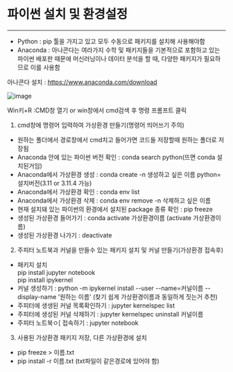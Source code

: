 # 파이썬 설치 및 환경설정
---
+ Python : pip 툴을 가지고 있고 모두 수동으로 패키지를 설치해 사용해야함
+ Anaconda : 아나콘다는 여라가지 수학 및 패키지들을 기본적으로 포함하고 있는 파이썬 배포판 때문에 머신러닝이나 데이터 분석을 할 때, 다양한 패키지가 필요하므로 이를 사용함

아나콘다 설치 :  https://www.anaconda.com/download

![image](https://github.com/jwh1449/jungwoohyeok-studying-developer/assets/170517346/57fb5abb-729e-4499-b2e5-f378d0d4b95c)

Win키+R :CMD창 열기 or win창에서 cmd검색 후 명령 프롬프트 클릭

1. cmd창에 명령어 입력하여 가상환경 만들기(명령어 띄어쓰기 주의)
+ 원하는 폴더에서 경로창에서 cmd치고 들어가면 코드들 저장할때 원하는 폴더로 저장됨
+ Anaconda 안에 있는 파이썬 버전 확인 : conda search python(뜨면 conda 설치된거임)
+ Anaconda에서 가상환경 생성 : conda create -n 생성하고 싶은 이름 python=설치버전(3.11 or 3.11.4 가능)
+ Anaconda에서 가상환경 확인 : conda env list
+ Anaconda에서 가상환경 삭제 : conda env remove -n 삭제하고 싶은 이름
+ 현재 설치돼 있는 파이썬의 환경에서 설치된 package 종류 확인 : pip freeze
+ 생성된 가상환경 들어가기 : conda activate 가상환경이름 (activate 가상환경이름)
+ 생성된 가상환경 나가기 : deactivate

2. 주피터 노트북과 커널을 만들수 있는 패키지 설치 및 커널 만들기(가상환경 접속후)
+ 패키지 설치
<br/>pip install jupyter notebook
<br/>pip install ipykernel
+ 커널 생성하기 : python -m ipykernel install --user --name=커널이름 --display-name '원하는 이름' (찾기 쉽게 가상환경이름과 동일하게 짓는거 추천)
+ 주피터에 생생된 커널 목록확인하기 : jupyter kernelspec list
+ 주피터에 생성된 커널 삭제하기 : jupyter kernelspec uninstall 커널이름
+ 주피터 노트북ㅇ[ 접속하기 : jupyter notebook
  
3. 사용된 가상환경 패키지 저장, 다른 가상환경에 설치 
+ pip freeze > 이름.txt
+ pip install -r 이름.txt (txt파일이 같은경로에 있어야 함)
